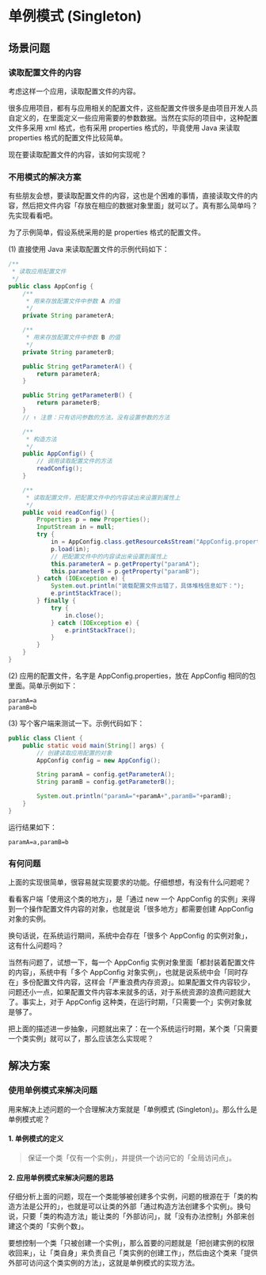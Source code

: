 # 单例模式 (Singleton)

## 场景问题

### 读取配置文件的内容

考虑这样一个应用，读取配置文件的内容。

很多应用项目，都有与应用相关的配置文件，这些配置文件很多是由项目开发人员自定义的，在里面定义一些应用需要的参数数据。当然在实际的项目中，这种配置文件多采用 xml 格式，也有采用 properties 格式的，毕竟使用 Java 来读取 properties 格式的配置文件比较简单。

现在要读取配置文件的内容，该如何实现呢？

### 不用模式的解决方案

有些朋友会想，要读取配置文件的内容，这也是个困难的事情，直接读取文件的内容，然后把文件内容「存放在相应的数据对象里面」就可以了。真有那么简单吗？先实现看看吧。

为了示例简单，假设系统采用的是 properties 格式的配置文件。

(1) 直接使用 Java 来读取配置文件的示例代码如下：

```java
/**
 * 读取应用配置文件
 */
public class AppConfig {
    /**
     * 用来存放配置文件中参数 A 的值
     */
    private String parameterA;

    /**
     * 用来存放配置文件中参数 B 的值
     */
    private String parameterB;

    public String getParameterA() {
        return parameterA;
    }

    public String getParameterB() {
        return parameterB;
    }
    // ↑ 注意：只有访问参数的方法，没有设置参数的方法

    /**
     * 构造方法
     */
    public AppConfig() {
        // 调用读取配置文件的方法
        readConfig();
    }

    /**
     * 读取配置文件，把配置文件中的内容读出来设置到属性上
     */
    public void readConfig() {
        Properties p = new Properties();
        InputStream in = null;
        try {
            in = AppConfig.class.getResourceAsStream("AppConfig.properties");
            p.load(in);
            // 把配置文件中的内容读出来设置到属性上
            this.parameterA = p.getProperty("paramA");
            this.parameterB = p.getProperty("paramB");
        } catch (IOException e) {
            System.out.println("装载配置文件出错了，具体堆栈信息如下：");
            e.printStackTrace();
        } finally {
            try {
                in.close();
            } catch (IOException e) {
                e.printStackTrace();
            }
        }
    }
}
```

(2) 应用的配置文件，名字是 AppConfig.properties，放在 AppConfig 相同的包里面。简单示例如下：

```config
paramA=a
paramB=b
```

(3) 写个客户端来测试一下。示例代码如下：

```java
public class Client {
    public static void main(String[] args) {
        // 创建读取应用配置的对象
        AppConfig config = new AppConfig();

        String paramA = config.getParameterA();
        String paramB = config.getParameterB();

        System.out.println("paramA="+paramA+",paramB="+paramB);
    }
}
```

运行结果如下：

```
paramA=a,paramB=b
```

### 有何问题

上面的实现很简单，很容易就实现要求的功能。仔细想想，有没有什么问题呢？

看看客户端「使用这个类的地方」，是「通过 new 一个 AppConfig 的实例」来得到一个操作配置文件内容的对象，也就是说「很多地方」都需要创建 AppConfig 对象的实例。

换句话说，在系统运行期间，系统中会存在「很多个 AppConfig 的实例对象」，这有什么问题吗？

当然有问题了，试想一下，每一个 AppConfig 实例对象里面「都封装着配置文件的内容」，系统中有「多个 AppConfig 对象实例」，也就是说系统中会「同时存在」多份配置文件内容，这样会「严重浪费内存资源」。如果配置文件内容较少，问题还小一点，如果配置文件内容本来就多的话，对于系统资源的浪费问题就大了。事实上，对于 AppConfig 这种类，在运行时期，「只需要一个」实例对象就是够了。

把上面的描述进一步抽象，问题就出来了：在一个系统运行时期，某个类「只需要一个类实例」就可以了，那么应该怎么实现呢？

## 解决方案

### 使用单例模式来解决问题

用来解决上述问题的一个合理解决方案就是「单例模式 (Singleton)」。那么什么是单例模式呢？

#### 1. 单例模式的定义

> 保证一个类「仅有一个实例」，并提供一个访问它的「全局访问点」。

#### 2. 应用单例模式来解决问题的思路

仔细分析上面的问题，现在一个类能够被创建多个实例，问题的根源在于「类的构造方法是公开的」，也就是可以让类的外部「通过构造方法创建多个实例」。换句说，只要「类的构造方法」能让类的「外部访问」，就「没有办法控制」外部来创建这个类的「实例个数」。

要想控制一个类「只被创建一个实例」，那么首要的问题就是「把创建实例的权限收回来」，让「类自身」来负责自己「类实例的创建工作」，然后由这个类来「提供外部可访问这个类实例的方法」，这就是单例模式的实现方法。

